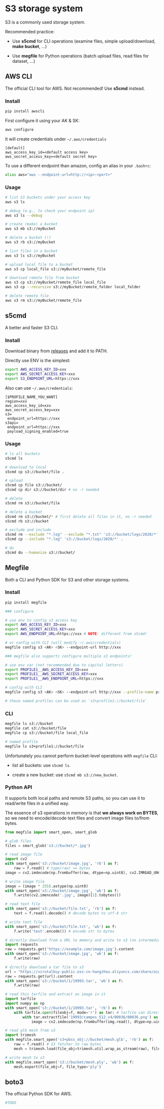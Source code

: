 # S3 storage system

S3 is a commonly used storage system.

Recommended practice:

* Use **s5cmd** for CLI operations (examine files, simple upload/download, **make bucket**, ...)

* Use **megfile** for Python operations (batch upload files, read files for dataset, ...)

## AWS CLI

The official CLI tool for AWS.
Not recommended! Use **s5cmd** instead.

### Install

```bash
pip install awscli
```

First configure it using your AK & SK:

```bash
aws configure
```

It will create credentials under `~/.aws/credentials`

```config
[default]
aws_access_key_id=<default access key>
aws_secret_access_key=<default secret key>
```

To use a different endpoint than amazon, config an alias in your `.bashrc`:

```bash
alias aws="aws --endpoint-url=http://<ip>:<port>"
```

### Usage

```bash
# list S3 buckets under your access key
aws s3 ls

# debug (e.g., to check your endpoint ip)
aws s3 ls --debug

# create (make) a bucket
aws s3 mb s3://myBucket

# delete a bucket (!)
aws s3 rb s3://myBucket

# list files in a bucket
aws s3 ls s3://myBucket

# upload local file to a bucket
aws s3 cp local_file s3://myBucket/remote_file

# download remote file from bucket
aws s3 cp s3://myBucket/remote_file local_file
aws s3 cp --recursive s3://myBucket/remote_folder local_folder

# delete remote file
aws s3 rm s3://myBucket/remote_file
```

## s5cmd

A better and faster S3 CLI.

### Install

Download binary from [releases](https://github.com/peak/s5cmd/releases) and add it to PATH.


Directly use ENV is the simplest:
```bash
export AWS_ACCESS_KEY_ID=xxx
export AWS_SECRET_ACCESS_KEY=xxx
export S3_ENDPOINT_URL=https://xxx
```

Also can use `~/.aws/credentials`:
```
[$PROFILE_NAME_YOU_WANT]
region=xxx
aws_access_key_id=xxx
aws_secret_access_key=xxx
s3=
 endpoint_url=https://xxx
s3api=
 endpoint_url=https://xxx
 payload_signing_enabled=true
```

### Usage
```bash
# ls all buckets
s5cmd ls

# download to local
s5cmd cp s3://bucket/file .

# upload
s5cmd cp file s3://bucket/
s5cmd cp dir s3://bucket/dir # no -r needed

# delete
s5cmd rm s3://bucket/file

# delete a bucket 
s5cmd rm s3://bucket/* # first delete all files in it, no -r needed
s5cmd rb s3://bucket

# exclude and include
s5cmd rm --exclude "*.log" --exclude "*.txt" 's3://bucket/logs/2020/*'
s5cmd cp --include "*.log" 's3://bucket/logs/2020/*' .

# du
s5cmd du --humanize s3://bucket/
```

## Megfile

Both a CLI and Python SDK for S3 and other storage systems.

### Install

```bash
pip install megfile

### configure 

# use env to config s3 access key
export AWS_ACCESS_KEY_ID=xxx
export AWS_SECRET_ACCESS_KEY=xxx
export AWS_ENDPOINT_URL=https://xxx # NOTE: different from s5cmd!

# or config with CLI (will modify ~/.aws/credentials)
megfile config s3 <AK> <SK> --endpoint-url http://xxx

### megfile also supports configure multiple s3 endpoints!

# use env var (not recommended due to capital letters)
export PROFILE1__AWS_ACCESS_KEY_ID=xxx
export PROFILE1__AWS_SECRET_ACCESS_KEY=xxx
export PROFILE1__AWS_ENDPOINT_URL=https://xxx

# config with CLI
megfile config s3 <AK> <SK> --endpoint-url http://xxx --profile-name profile1

# these named profiles can be used as `s3+profile1://bucket/file`
```

### CLI

```bash
megfile ls s3://bucket
megfile cat s3://bucket/file
megfile cp s3://bucket/file local_file

# named profile
megfile ls s3+profile1://bucket/file
```

Unfortunately you cannot perform bucket-level operations with `megfile` CLI:

* list all buckets: use `s5cmd ls`.

* create a new bucket: use `s5cmd mb s3://new_bucket`.

### Python API

It supports both local paths and remote S3 paths, so you can use it to read/write files in a unified way.

The essence of s3 operations in memory is that **we always work on BYTES**, so we need to encode/decode text files and convert image files to/from bytes.

```python
from megfile import smart_open, smart_glob

# glob files
files = smart_glob('s3://bucket/*.jpg')

# read image file
import cv2
with smart_open('s3://bucket/image.jpg', 'rb') as f:
    raw = f.read() # type(raw) == bytes
image = cv2.imdecode(np.frombuffer(raw, dtype=np.uint8), cv2.IMREAD_UNCHANGED).astype(np.float32) / 255

# write image file
image = (image * 255).astype(np.uint8)
with smart_open('s3://bucket/image.jpg', 'wb') as f:
    f.write(cv2.imencode('.jpg', image)[1].tobytes())

# read text file
with smart_open('s3://bucket/file.txt', 'rb') as f:
    text = f.read().decode() # decode bytes to utf-8 str

# write text file
with smart_open('s3://bucket/file.txt', 'wb') as f:
    f.write('test'.encode()) # encode str to bytes

# directly download from a URL to memory and write to s3 (no intermediate steps on local disk)
import requests
raw = requests.get('https://example.com/image.jpg').content
with smart_open('s3://bucket/image.jpg', 'wb') as f:
    f.write(raw)

# directly download a tar file to s3
url = "https://virutalbuy-public.oss-cn-hangzhou.aliyuncs.com/share/aigc3d/objaverse_tar/1/19993.tar"
raw = requests.get(url).content
with smart_open('s3://bucket/1/19993.tar', 'wb') as f:
    f.write(raw)

# read this tarfile and extract an image in it
import tarfile
import numpy as np
with smart_open('s3://bucket/1/19993.tar', 'rb') as f:
    with tarfile.open(fileobj=f, mode='r') as tar: # tarfile can directly read s3 fetcher, no need for f.read()
        with tar.extractfile('19993/campos_512_v4/00036/00036.png') as img:
            image = cv2.imdecode(np.frombuffer(img.read(), dtype=np.uint8), cv2.IMREAD_UNCHANGED).astype(np.float32) / 255

# read glb mesh from s3
import trimesh
with megfile.smart_open('s3+pbss_obj://bucket/mesh.glb', 'rb') as f:
    raw = f.read() # S3 fetcher to raw bytes
    mesh = trimesh.load(file_obj=trimesh.util.wrap_as_stream(raw), file_type='glb', force='mesh')

# write mesh to s3
with megfile.smart_open('s3://bucket/mesh.ply', 'wb') as f:
    mesh.export(file_obj=f, file_type='ply')

```

## boto3

The official Python SDK for AWS.

```bash
#TODO
```